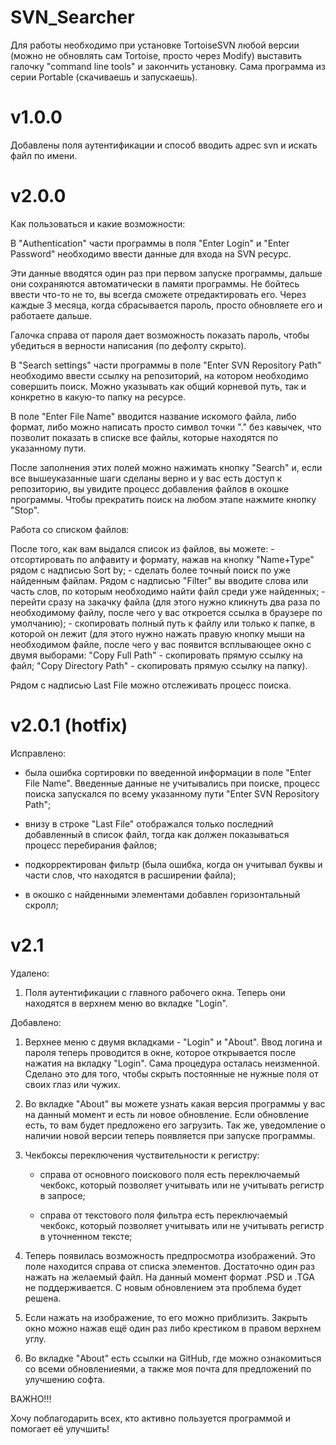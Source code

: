 # SVN_Searcher

Для работы необходимо при установке TortoiseSVN любой версии (можно не обновлять сам Tortoise, просто через Modify) выставить галочку "command line tools" и закончить установку.
Сама программа из серии Portable (скачиваешь и запускаешь).

# v1.0.0

Добавлены поля аутентификации и способ вводить адрес svn и искать файл по имени.

# v2.0.0 

Как пользоваться и какие возможности:

В "Authentication" части программы в поля "Enter Login" и "Enter Password" необходимо ввести данные для входа на SVN ресурс. 

Эти данные вводятся один раз при первом запуске программы, дальше они сохраняются автоматически в памяти программы. Не бойтесь ввести что-то не то, вы всегда сможете отредактировать его. Через каждые 3 месяца, когда сбрасывается пароль, просто обновляете его и работаете дальше. 

Галочка справа от пароля дает возможность показать пароль, чтобы убедиться в верности написания (по дефолту скрыто).

В "Search settings" части программы в поле "Enter SVN Repository Path" необходимо ввести ссылку на репозиторий, на котором необходимо совершить поиск. Можно указывать как общий корневой путь, так и конкретно в какую-то папку на ресурсе.

В поле "Enter File Name" вводится название искомого файла, либо формат, либо можно написать просто символ точки "." без кавычек, что позволит показать в списке все файлы, которые находятся по указанному пути.

После заполнения этих полей можно нажимать кнопку "Search" и, если все вышеуказанные шаги сделаны верно и у вас есть доступ к репозиторию, вы увидите процесс добавления файлов в окошке программы.
Чтобы прекратить поиск на любом этапе нажмите кнопку "Stop".

Работа со списком файлов:

После того, как вам выдался список из файлов, вы можете: 
	- отсортировать по алфавиту и формату, нажав на кнопку "Name+Type" рядом с надписью Sort by;
	- сделать более точный поиск по уже найденным файлам. Рядом с надписью "Filter" вы вводите слова или часть слов, по которым необходимо найти файл среди уже найденных;
	- перейти сразу на закачку файла (для этого нужно кликнуть два раза по необходимому файлу, после чего у вас откроется ссылка в браузере по умолчанию);
	- скопировать полный путь к файлу или только к папке, в которой он лежит (для этого нужно нажать правую кнопку мыши на необходимом файле, после чего у вас появится всплывающее окно с двумя выборами: "Copy Full Path" - скопировать прямую ссылку на файл; "Copy Directory Path" - скопировать прямую ссылку на папку).

Рядом с надписью Last File можно отслеживать процесс поиска.




# v2.0.1 (hotfix)

Исправлено: 

- была ошибка сортировки по введенной информации в поле "Enter File Name". Введенные данные не учитывались при поиске, процесс поиска запускался по всему указанному пути "Enter SVN Repository Path";

- внизу в строке "Last File" отображался только последний добавленный в список файл, тогда как должен показываться процесс перебирания файлов;

- подкорректирован фильтр (была ошибка, когда он учитывал буквы и части слов, что находятся в расширении файла); 

- в окошко с найденными элементами добавлен горизонтальный скролл;




# v2.1

Удалено:

1) Поля аутентификации с главного рабочего окна. Теперь они находятся в верхнем меню во вкладке "Login".

Добавлено: 

1) Верхнее меню с двумя вкладками - "Login" и "About". Ввод логина и пароля теперь проводится в окне, которое открывается после нажатия на вкладку "Login". Сама процедура осталась неизменной. Сделано это для того, чтобы скрыть постоянные не нужные поля от своих глаз или чужих.  

2) Во вкладке "About" вы можете узнать какая версия программы у вас на данный момент и есть ли новое обновление. Если обновление есть, то вам будет предложено его загрузить. Так же, уведомление о наличии новой версии теперь появляется при запуске программы.

3) Чекбоксы переключения чуствительности к регистру:

	- справа от основного поискового поля есть переключаемый чекбокс, который позволяет учитывать или не учитывать регистр в запросе;

	- справа от текстового поля фильтра есть переключаемый чекбокс, который позволяет учитывать или не учитывать регистр в уточненном тексте;

4) Теперь появилась возможность предпросмотра изображений. Это поле находится справа от списка элементов. Достаточно один раз нажать на желаемый файл. На данный момент формат .PSD и .TGA не поддерживается. С новым обновлением эта проблема будет решена.

5) Если нажать на изображение, то его можно приблизить. Закрыть окно можно нажав ещё один раз либо крестиком в правом верхнем углу.

6) Во вкладке "About" есть ссылки на GitHub, где можно ознакомиться со всеми обновлениеями, а также моя почта для предложений по улучшению софта.


ВАЖНО!!!

Хочу поблагодарить всех, кто активно пользуется программой и помогает её улучшить!




